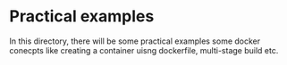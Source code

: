 # Practical examples

In this directory, there will be some practical examples some docker conecpts like creating a container uisng dockerfile, 
multi-stage build etc.